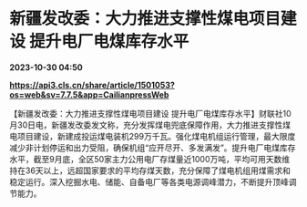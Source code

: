 # 新疆发改委：大力推进支撑性煤电项目建设 提升电厂电煤库存水平

**2023-10-30 04:50**

**https://api3.cls.cn/share/article/1501053?os=web&sv=7.7.5&app=CailianpressWeb**

【新疆发改委：大力推进支撑性煤电项目建设 提升电厂电煤库存水平】财联社10月30日电，新疆发改委发文称，充分发挥煤电兜底保障作用，大力推进支撑性煤电项目建设，新建成投运煤电装机299万千瓦。强化煤电机组运行管理，最大限度减少非计划停运和出力受阻，确保机组“应开尽开、多发满发”。提升电厂电煤库存水平，截至9月底，全区50家主力公用电厂存煤量近1000万吨，平均可用天数维持在36天以上，远超国家要求的平均存煤天数，充分保障了煤电机组用煤需求和稳定运行。深入挖掘水电、储能、自备电厂等各类电源调峰潜力，不断提升顶峰调节能力。